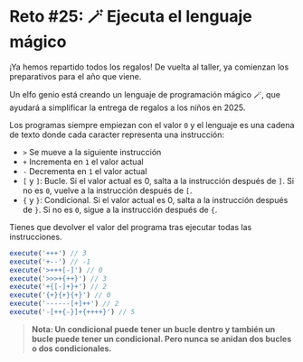 # Reto #25: 🪄 Ejecuta el lenguaje mágico

¡Ya hemos repartido todos los regalos! De vuelta al taller, ya comienzan los preparativos para el año que viene.

Un elfo genio está creando un lenguaje de programación mágico 🪄, que ayudará a simplificar la entrega de regalos a los niños en 2025.

Los programas siempre empiezan con el valor `0` y el lenguaje es una cadena de texto donde cada caracter representa una instrucción:

+ `>` Se mueve a la siguiente instrucción
+ `+` Incrementa en `1` el valor actual
+ `-` Decrementa en `1` el valor actual
+ `[` y `]`: Bucle. Si el valor actual es 0, salta a la instrucción después de `]`. Si no es `0`, vuelve a la instrucción después de `[`.
+ `{` y `}`: Condicional. Si el valor actual es 0, salta a la instrucción después de `}`. Si no es `0`, sigue a la instrucción después de `{`.

Tienes que devolver el valor del programa tras ejecutar todas las instrucciones.

```ts
execute('+++') // 3
execute('+--') // -1
execute('>+++[-]') // 0
execute('>>>+{++}') // 3
execute('+{[-]+}+') // 2
execute('{+}{+}{+}') // 0
execute('------[+]++') // 2
execute('-[++{-}]+{++++}') // 5
```

> **Nota: Un condicional puede tener un bucle dentro y también un bucle puede tener un condicional. Pero nunca se anidan dos bucles o dos condicionales.**
